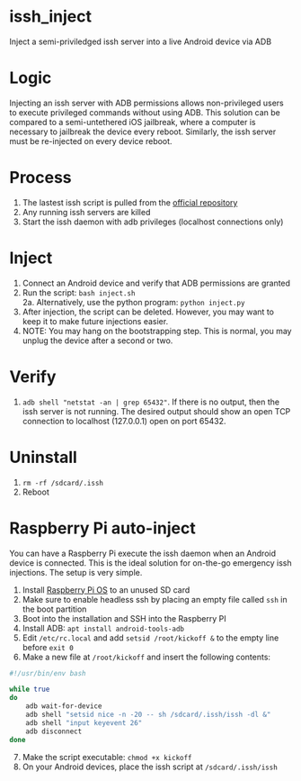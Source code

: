 # issh_inject
Inject a semi-priviledged issh server into a live Android device via ADB

# Logic
Injecting an issh server with ADB permissions allows non-privileged users to execute privileged commands without using ADB. This solution can be compared to a semi-untethered iOS jailbreak, where a computer is necessary to jailbreak the device every reboot. Similarly, the issh server must be re-injected on every device reboot.

# Process
1. The lastest issh script is pulled from the [official repository](https://github.com/tytydraco/issh)
2. Any running issh servers are killed
3. Start the issh daemon with adb privileges (localhost connections only)

# Inject
1. Connect an Android device and verify that ADB permissions are granted
2. Run the script: `bash inject.sh`  
  2a. Alternatively, use the python program: `python inject.py`
3. After injection, the script can be deleted. However, you may want to keep it to make future injections easier.
4. NOTE: You may hang on the bootstrapping step. This is normal, you may unplug the device after a second or two.

# Verify
1. `adb shell "netstat -an | grep 65432"`. If there is no output, then the issh server is not running. The desired output should show an open TCP connection to localhost (127.0.0.1) open on port 65432.

# Uninstall
1. `rm -rf /sdcard/.issh`
2. Reboot

# Raspberry Pi auto-inject
You can have a Raspberry Pi execute the issh daemon when an Android device is connected. This is the ideal solution for on-the-go emergency issh injections. The setup is very simple.

1. Install [Raspberry Pi OS](https://www.raspberrypi.com/software/operating-systems/) to an unused SD card
2. Make sure to enable headless ssh by placing an empty file called `ssh` in the boot partition
3. Boot into the installation and SSH into the Raspberry PI
4. Install ADB: `apt install android-tools-adb`
5. Edit `/etc/rc.local` and add `setsid /root/kickoff &` to the empty line before `exit 0`
6. Make a new file at `/root/kickoff` and insert the following contents:

```sh
#!/usr/bin/env bash

while true
do
	adb wait-for-device
	adb shell "setsid nice -n -20 -- sh /sdcard/.issh/issh -dl &"
	adb shell "input keyevent 26"
	adb disconnect
done
```

7. Make the script executable: `chmod +x kickoff`
8. On your Android devices, place the issh script at `/sdcard/.issh/issh`

